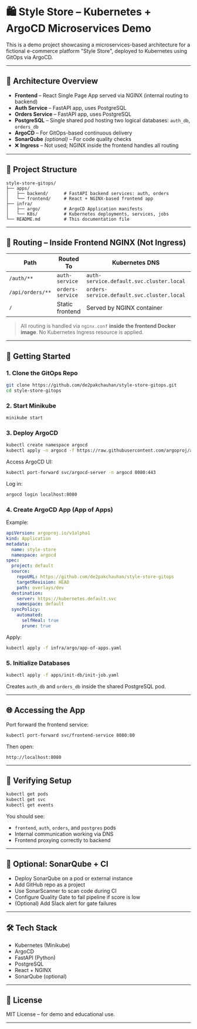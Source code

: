 
# 🛍️ Style Store – Kubernetes + ArgoCD Microservices Demo

This is a demo project showcasing a microservices-based architecture for a fictional e-commerce platform "Style Store", deployed to Kubernetes using GitOps via ArgoCD.

---

## 🧱 Architecture Overview

- **Frontend** – React Single Page App served via NGINX (internal routing to backend)
- **Auth Service** – FastAPI app, uses PostgreSQL
- **Orders Service** – FastAPI app, uses PostgreSQL
- **PostgreSQL** – Single shared pod hosting two logical databases: `auth_db`, `orders_db`
- **ArgoCD** – For GitOps-based continuous delivery
- **SonarQube** *(optional)* – For code quality checks
- ❌ **Ingress** – Not used; NGINX inside the frontend handles all routing

---

## 📂 Project Structure

```
style-store-gitops/
├── apps/
│   ├── backend/      # FastAPI backend services: auth, orders
│   └── frontend/     # React + NGINX-based frontend app
├── infra/
│   ├── argo/         # ArgoCD Application manifests
│   └── K8s/          # Kubernetes deployments, services, jobs
└── README.md         # This documentation file
```

---

## 🔀 Routing – Inside Frontend NGINX (Not Ingress)

| Path             | Routed To         | Kubernetes DNS                            | Port |
|------------------|-------------------|-------------------------------------------|------|
| `/auth/**`       | `auth-service`    | `auth-service.default.svc.cluster.local`  | 8000 |
| `/api/orders/**` | `orders-service`  | `orders-service.default.svc.cluster.local`| 8000 |
| `/`              | Static frontend   | Served by NGINX container                 | 80   |

> All routing is handled via `nginx.conf` **inside the frontend Docker image**. No Kubernetes Ingress resource is applied.

---

## 🚀 Getting Started

### 1. Clone the GitOps Repo

```bash
git clone https://github.com/de2pakchauhan/style-store-gitops.git
cd style-store-gitops
```

### 2. Start Minikube

```bash
minikube start
```

### 3. Deploy ArgoCD

```bash
kubectl create namespace argocd
kubectl apply -n argocd -f https://raw.githubusercontent.com/argoproj/argo-cd/stable/manifests/install.yaml
```

Access ArgoCD UI:

```bash
kubectl port-forward svc/argocd-server -n argocd 8080:443
```

Log in:

```bash
argocd login localhost:8080
```

### 4. Create ArgoCD App (App of Apps)

Example:

```yaml
apiVersion: argoproj.io/v1alpha1
kind: Application
metadata:
  name: style-store
  namespace: argocd
spec:
  project: default
  source:
    repoURL: https://github.com/de2pakchauhan/style-store-gitops
    targetRevision: HEAD
    path: overlays/dev
  destination:
    server: https://kubernetes.default.svc
    namespace: default
  syncPolicy:
    automated:
      selfHeal: true
      prune: true
```

Apply:

```bash
kubectl apply -f infra/argo/app-of-apps.yaml
```

### 5. Initialize Databases

```bash
kubectl apply -f apps/init-db/init-job.yaml
```

Creates `auth_db` and `orders_db` inside the shared PostgreSQL pod.

---

## 🌐 Accessing the App

Port forward the frontend service:

```bash
kubectl port-forward svc/frontend-service 8080:80
```

Then open:

```
http://localhost:8080
```

---

## 🧪 Verifying Setup

```bash
kubectl get pods
kubectl get svc
kubectl get events
```

You should see:

- `frontend`, `auth`, `orders`, and `postgres` pods
- Internal communication working via DNS
- Frontend proxying correctly to backend

---

## 🧹 Optional: SonarQube + CI

- Deploy SonarQube on a pod or external instance
- Add GitHub repo as a project
- Use SonarScanner to scan code during CI
- Configure Quality Gate to fail pipeline if score is low
- (Optional) Add Slack alert for gate failures

---

## 🛠️ Tech Stack

- Kubernetes (Minikube)
- ArgoCD
- FastAPI (Python)
- PostgreSQL
- React + NGINX
- SonarQube (optional)

---

## 📄 License

MIT License – for demo and educational use.

---
